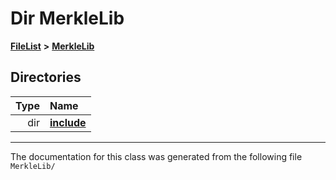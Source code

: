 

# Dir MerkleLib



[**FileList**](files.md) **>** [**MerkleLib**](dir_1719d5dff123115991d6e0babc0b7b32.md)














## Directories

| Type | Name |
| ---: | :--- |
| dir | [**include**](dir_e5730d5bb186076c7325630a058c9a00.md) <br> |

























































------------------------------
The documentation for this class was generated from the following file `MerkleLib/`


